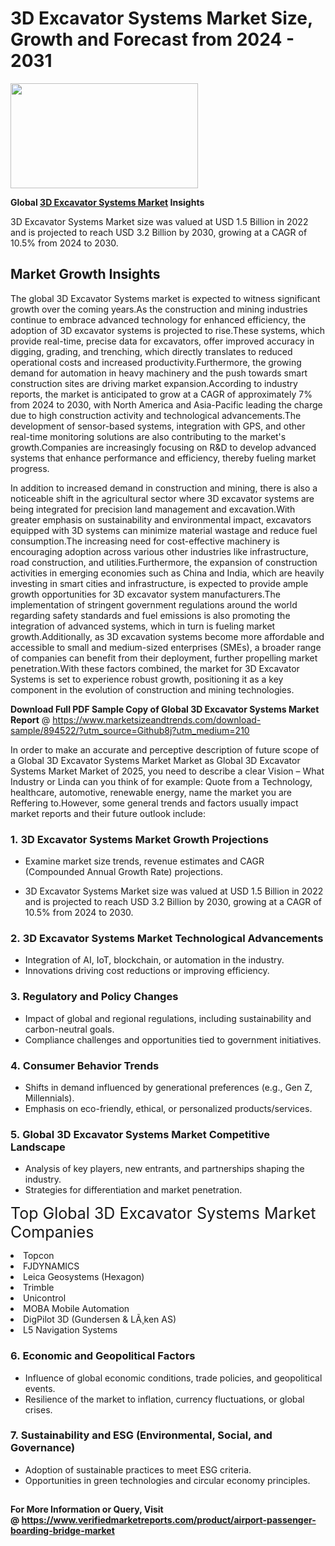 <H1>3D Excavator Systems Market Size, Growth and Forecast from 2024 - 2031</H1><img class="aligncenter size-medium wp-image-584254" src="https://thirdeyenews.in/wp-content/uploads/2024/09/Global-Market-Research-300x168.jpeg" alt="" width="300" height="168" /><p><strong>Global&nbsp;<a href="https://www.marketsizeandtrends.com/download-sample/894522/?utm_source=Github8j?utm_medium=210">3D Excavator Systems Market</a> Insights</strong></p><p>3D Excavator Systems Market size was valued at USD 1.5 Billion in 2022 and is projected to reach USD 3.2 Billion by 2030, growing at a CAGR of 10.5% from 2024 to 2030.</p><p><h2>Market Growth Insights</h2> <p>The global 3D Excavator Systems market is expected to witness significant growth over the coming years.As the construction and mining industries continue to embrace advanced technology for enhanced efficiency, the adoption of 3D excavator systems is projected to rise.These systems, which provide real-time, precise data for excavators, offer improved accuracy in digging, grading, and trenching, which directly translates to reduced operational costs and increased productivity.Furthermore, the growing demand for automation in heavy machinery and the push towards smart construction sites are driving market expansion.According to industry reports, the market is anticipated to grow at a CAGR of approximately 7% from 2024 to 2030, with North America and Asia-Pacific leading the charge due to high construction activity and technological advancements.The development of sensor-based systems, integration with GPS, and other real-time monitoring solutions are also contributing to the market's growth.Companies are increasingly focusing on R&D to develop advanced systems that enhance performance and efficiency, thereby fueling market progress.</p> <p>In addition to increased demand in construction and mining, there is also a noticeable shift in the agricultural sector where 3D excavator systems are being integrated for precision land management and excavation.With greater emphasis on sustainability and environmental impact, excavators equipped with 3D systems can minimize material wastage and reduce fuel consumption.The increasing need for cost-effective machinery is encouraging adoption across various other industries like infrastructure, road construction, and utilities.Furthermore, the expansion of construction activities in emerging economies such as China and India, which are heavily investing in smart cities and infrastructure, is expected to provide ample growth opportunities for 3D excavator system manufacturers.The implementation of stringent government regulations around the world regarding safety standards and fuel emissions is also promoting the integration of advanced systems, which in turn is fueling market growth.Additionally, as 3D excavation systems become more affordable and accessible to small and medium-sized enterprises (SMEs), a broader range of companies can benefit from their deployment, further propelling market penetration.With these factors combined, the market for 3D Excavator Systems is set to experience robust growth, positioning it as a key component in the evolution of construction and mining technologies.</p> <p><span class=""><strong>Download Full PDF Sample Copy of Global 3D Excavator Systems Market Report</strong> @ <a href="https://www.marketsizeandtrends.com/download-sample/894522/?utm_source=Github8j?utm_medium=210" target="_blank">https://www.marketsizeandtrends.com/download-sample/894522/?utm_source=Github8j?utm_medium=210</a></span></p><p>In order to make an accurate and perceptive description of future scope of a Global&nbsp;3D Excavator Systems Market Market as Global&nbsp;3D Excavator Systems Market Market of 2025, you need to describe a clear Vision &ndash; What Industry or Linda can you think of for example: Quote from a Technology, healthcare, automotive, renewable energy, name the market you are Reffering to.However, some general trends and factors usually impact market reports and their future outlook include:</p><h3>1.&nbsp;<strong>3D Excavator Systems Market Growth Projections</strong></h3><ul><li>Examine market size trends, revenue estimates and CAGR (Compounded Annual Growth Rate) projections.</li><li><p>3D Excavator Systems Market size was valued at USD 1.5 Billion in 2022 and is projected to reach USD 3.2 Billion by 2030, growing at a CAGR of 10.5% from 2024 to 2030.</p></li></ul><h3>2.&nbsp;<strong>3D Excavator Systems Market Technological Advancements</strong></h3><ul><li>Integration of AI, IoT, blockchain, or automation in the industry.</li><li>Innovations driving cost reductions or improving efficiency.</li></ul><h3>3.&nbsp;<strong>Regulatory and Policy Changes</strong></h3><ul><li>Impact of global and regional regulations, including sustainability and carbon-neutral goals.</li><li>Compliance challenges and opportunities tied to government initiatives.</li></ul><h3>4.&nbsp;<strong>Consumer Behavior Trends</strong></h3><ul><li>Shifts in demand influenced by generational preferences (e.g., Gen Z, Millennials).</li><li>Emphasis on eco-friendly, ethical, or personalized products/services.</li></ul><h3>5.&nbsp;<strong>Global 3D Excavator Systems Market Competitive Landscape</strong></h3><ul><li>Analysis of key players, new entrants, and partnerships shaping the industry.</li><li>Strategies for differentiation and market penetration.</li></ul><p data-pm-slice="1 1 []"><span style="color: inherit; font-family: inherit; font-size: 25px;">Top Global 3D Excavator Systems Market Companies</span></p><div class="" data-test-id=""><p><li>Topcon</li><li> FJDYNAMICS</li><li> Leica Geosystems (Hexagon)</li><li> Trimble</li><li> Unicontrol</li><li> MOBA Mobile Automation</li><li> DigPilot 3D (Gundersen & LÃ¸ken AS)</li><li> L5 Navigation Systems</li></p></div><h3>6.&nbsp;<strong>Economic and Geopolitical Factors</strong></h3><ul><li>Influence of global economic conditions, trade policies, and geopolitical events.</li><li>Resilience of the market to inflation, currency fluctuations, or global crises.</li></ul><h3>7.&nbsp;<strong>Sustainability and ESG (Environmental, Social, and Governance)</strong></h3><ul><li>Adoption of sustainable practices to meet ESG criteria.</li><li>Opportunities in green technologies and circular economy principles.</li></ul><h2><strong style="font-size: 14px;">For More Information or Query, Visit @&nbsp;</strong><a style="background-color: #ffffff; font-size: 14px;" href="https://www.marketsizeandtrends.com/report/3d-excavator-systems-market/" target="_blank">https://www.verifiedmarketreports.com/product/airport-passenger-boarding-bridge-market</a></h2>